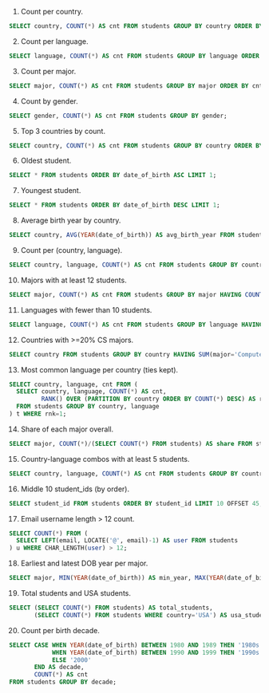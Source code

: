 1. Count per country.
```sql
SELECT country, COUNT(*) AS cnt FROM students GROUP BY country ORDER BY cnt DESC;
```

2. Count per language.
```sql
SELECT language, COUNT(*) AS cnt FROM students GROUP BY language ORDER BY cnt DESC;
```

3. Count per major.
```sql
SELECT major, COUNT(*) AS cnt FROM students GROUP BY major ORDER BY cnt DESC;
```

4. Count by gender.
```sql
SELECT gender, COUNT(*) AS cnt FROM students GROUP BY gender;
```

5. Top 3 countries by count.
```sql
SELECT country, COUNT(*) AS cnt FROM students GROUP BY country ORDER BY cnt DESC LIMIT 3;
```

6. Oldest student.
```sql
SELECT * FROM students ORDER BY date_of_birth ASC LIMIT 1;
```

7. Youngest student.
```sql
SELECT * FROM students ORDER BY date_of_birth DESC LIMIT 1;
```

8. Average birth year by country.
```sql
SELECT country, AVG(YEAR(date_of_birth)) AS avg_birth_year FROM students GROUP BY country;
```

9. Count per (country, language).
```sql
SELECT country, language, COUNT(*) AS cnt FROM students GROUP BY country, language ORDER BY cnt DESC;
```

10. Majors with at least 12 students.
```sql
SELECT major, COUNT(*) AS cnt FROM students GROUP BY major HAVING COUNT(*) >= 12;
```

11. Languages with fewer than 10 students.
```sql
SELECT language, COUNT(*) AS cnt FROM students GROUP BY language HAVING COUNT(*) < 10;
```

12. Countries with >=20% CS majors.
```sql
SELECT country FROM students GROUP BY country HAVING SUM(major='Computer Science')/COUNT(*) >= 0.20;
```

13. Most common language per country (ties kept).
```sql
SELECT country, language, cnt FROM (
  SELECT country, language, COUNT(*) AS cnt,
         RANK() OVER (PARTITION BY country ORDER BY COUNT(*) DESC) AS rnk
  FROM students GROUP BY country, language
) t WHERE rnk=1;
```

14. Share of each major overall.
```sql
SELECT major, COUNT(*)/(SELECT COUNT(*) FROM students) AS share FROM students GROUP BY major ORDER BY share DESC;
```

15. Country-language combos with at least 5 students.
```sql
SELECT country, language, COUNT(*) AS cnt FROM students GROUP BY country, language HAVING COUNT(*) >= 5 ORDER BY cnt DESC;
```

16. Middle 10 student_ids (by order).
```sql
SELECT student_id FROM students ORDER BY student_id LIMIT 10 OFFSET 45;
```

17. Email username length > 12 count.
```sql
SELECT COUNT(*) FROM (
  SELECT LEFT(email, LOCATE('@', email)-1) AS user FROM students
) u WHERE CHAR_LENGTH(user) > 12;
```

18. Earliest and latest DOB year per major.
```sql
SELECT major, MIN(YEAR(date_of_birth)) AS min_year, MAX(YEAR(date_of_birth)) AS max_year FROM students GROUP BY major;
```

19. Total students and USA students.
```sql
SELECT (SELECT COUNT(*) FROM students) AS total_students,
       (SELECT COUNT(*) FROM students WHERE country='USA') AS usa_students;
```

20. Count per birth decade.
```sql
SELECT CASE WHEN YEAR(date_of_birth) BETWEEN 1980 AND 1989 THEN '1980s'
            WHEN YEAR(date_of_birth) BETWEEN 1990 AND 1999 THEN '1990s'
            ELSE '2000'
       END AS decade,
       COUNT(*) AS cnt
FROM students GROUP BY decade;
```

